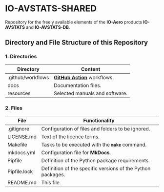 # IO-AVSTATS-SHARED

Repository for the freely available elements of the **IO-Aero** products **IO-AVSTATS** and **IO-AVSTATS-DB**.

## Directory and File Structure of this Repository

### 1. Directories

| Directory         | Content                                                    |
|-------------------|------------------------------------------------------------|
| .github/workflows | **[GitHub Action](https://github.com/actions)** workflows. |
| docs              | Documentation files.                                       |
| resources         | Selected manuals and software.                             |

### 2. Files

| File         | Functionality                                               |
|--------------|-------------------------------------------------------------|
| .gitignore   | Configuration of files and folders to be ignored.           |
| LICENSE.md   | Text of the licence terms.                                  |
| Makefile     | Tasks to be executed with the **`make`** command.           |
| mkdocs.yml   | Configuration file for **MkDocs**.                          |
| Pipfile      | Definition of the Python package requirements.              |
| Pipfile.lock | Definition of the specific versions of the Python packages. |
| README.md    | This file.                                                  |

